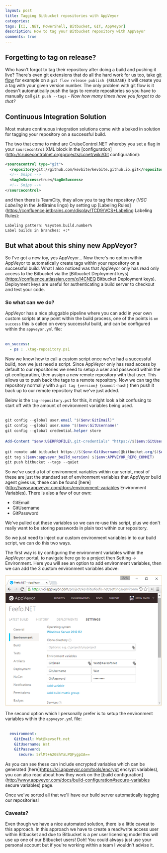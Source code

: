 ```yaml
---
layout: post
title: Tagging Bitbucket repositories with AppVeyor
categories:
tags: [CI, .NET, PowerShell, Bitbucket, GIT, AppVeyor]
description: How to tag your Bitbucket repository with AppVeyor
comments: true
---
```


## Forgetting to tag on release?

Who hasn't forgot to tag their repository after doing a build and pushing it live? There's even git extensions that do all the hard work for us too, take [git flow](http://danielkummer.github.io/git-flow-cheatsheet) for example on a `git flow release publish {RELEASE}` it will create you a tag with your given version number. The only problem with git flow is it doesn't automatically push the tags to remote repositories so you have to manually call `git push --tags` -  *Now how many times have you forgot to do that?*

## Continuous Integration Solution

Most mature continuous integration solutions come with a baked in solution for tagging your repository on a successful build.

The two that come to mind are CruiseControl.NET whereby you set a flag in your `sourcecontrol` XML block in the [configuration](http://cruisecontrolnet.org/projects/ccnet/wiki/Git configuration):

```xml
<sourcecontrol type="git">
  <repository>git://github.com/kevbite/kevbite.github.io.git</repository>
  <!-- Snips -->
  <tagOnSuccess>true</tagOnSuccess>
  <!-- Snips -->
</sourcecontrol>
```

and then there is TeamCity, they allow you to tag the repository (*VSC Labeling* in the JetBrains lingo) by setting up [Labeling Rules](https://confluence.jetbrains.com/display/TCD9/VCS+Labeling Labeling Rules):

```
Labeling pattern: %system.build.number%
Label builds in branches: +:*
```

## But what about this shiny new AppVeyor?

So I've got a new toy, yes AppVeyor... Now there's no option within AppVeyor to automatically create tags within your repository on a successful build. What I also noticed was that AppVeyor only has read only access to the Bitbucket via the [Bitbucket Deployment keys](https://confluence.atlassian.com/x/I4CNEQ Bitbucket Deployment keys). Deployment keys are useful for authenticating a build server to checkout and test your code.

### So what can we do?

AppVeyor has a nice pluggable pipeline where you can add in your own custom scripts at any point within the build process, one of the points is `on success` this is called on every successful build, and can be configured within the `appveyor.yml` file:

```yaml

on_success:
  - ps : .\tag-repository.ps1

```

Now we know how to call a custom script once we've had a successful build, now we just need a script. Since AppVeyor only has read access by default to our repositories we need to setup a user and password within the git configuration, then assign a new remote repository with that user. This allows us to push back the tags to a remote repository. Now we can tag the repository normally with a `git tag {version} {commit-hash}` then push it back up to our remote repository that we've just added.

Below is the `tag-repository.ps1` for this, it might look a bit confusing to start off with the amount of environment variables being used.

```powershell

git config --global user.email "$($env:GitEmail)"
git config --global user.name "$($env:GitUsername)"
git config --global credential.helper store

Add-Content "$env:USERPROFILE\.git-credentials" "https://$($env:GitUsername):$($env:GitPassword)@bitbucket.org`n"

git remote add bitbucket https://$($env:GitUsername)@bitbucket.org/$($env:APPVEYOR_REPO_NAME).git
git tag $($env:appveyor_build_version) $($env:APPVEYOR_REPO_COMMIT)
git push bitbucket --tags --quiet

```

So we've used a lot of environment variables within our script, most of these are just the standard set of environment variables that AppVeyor build agent gives us, these can be found [here](http://www.appveyor.com/docs/environment-variables Environment Variables). There is also a few of our own:

 * GitEmail
 * GitUsername
 * GitPassword

We've pulled out these variables so we can re-use this script, plus we don't really want to be storing passwords in plain text within our repository.

So we just need to inject our custom environment variables in to our build script, we can do this two ways.

The first way is by configuring the environment variables within the AppVeyor portal, to navigate here go to a project then Setting -> Environment. Here you will see an option to add environment variables, then we can add the 3 custom environment variables above:

![appveyor portal environment variables](/assets/posts/2015-09-29-tagging-bitbucket-repositories-with-appveyor/appveyor-portal-environment-variables.png)

The second option which I personally prefer is to setup the environment variables within the `appveyor.yml` file:

```yaml

  environment:
    GitEmail: Wat@kevsoft.net
    GitUsername: Wat
    GitPassword: 
      secure: 5rlMt+A20EhYaLPQFygpIA==

```

As you can see these can include encrypted variables which can be generated [here](https://ci.appveyor.com/tools/encrypt encrypt variables), you can also read about how they work on the [build configuration](http://www.appveyor.com/docs/build-configuration#secure-variables secure variables) page.

Once we've sorted all that we'll have our build server automatically tagging our repositories!

### Caveats?

Even though we have a nice automated solution, there is a little caveat to this approach. In this approach we have to create a read/write access user within Bitbucket and due to Bitbucket is a per user licensing model this will use up one of our Bitbucket users! Doh! You could always just use your personal account but if you're working within a team I wouldn't advise it.

